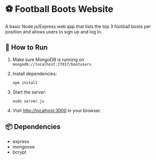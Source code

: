 # ⚽ Football Boots Website

A basic Node.js/Express web app that lists the top 3 football boots per position and allows users to sign up and log in.

## 🚀 How to Run

1. Make sure MongoDB is running on `mongodb://localhost:27017/bootusers`
2. Install dependencies:
   ```
   npm install
   ```
3. Start the server:
   ```
   node server.js
   ```

4. Visit [http://localhost:3000](http://localhost:3000) in your browser.

## 📦 Dependencies

- express
- mongoose
- bcrypt
